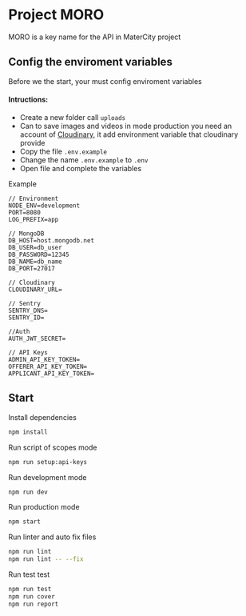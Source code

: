 # Project MORO

MORO is a key name for the API in MaterCity project

## Config the enviroment variables
Before we the start, your must config enviroment variables

#### Intructions:
- Create a new folder call `uploads`
- Can to save images and videos in mode production you need an account of [Cloudinary](https://cloudinary.com/), it add environment variable that cloudinary provide
- Copy the file `.env.example`
- Change the name `.env.example` to `.env`
- Open file and complete the variables

Example
```
// Environment
NODE_ENV=development
PORT=8080
LOG_PREFIX=app

// MongoDB
DB_HOST=host.mongodb.net
DB_USER=db_user
DB_PASSWORD=12345
DB_NAME=db_name
DB_PORT=27017

// Cloudinary
CLOUDINARY_URL=

// Sentry
SENTRY_DNS=
SENTRY_ID=

//Auth
AUTH_JWT_SECRET=

// API Keys
ADMIN_API_KEY_TOKEN=
OFFERER_API_KEY_TOKEN=
APPLICANT_API_KEY_TOKEN=
```

## Start
Install dependencies
```bash
npm install
```

Run script of scopes mode
```bash
npm run setup:api-keys
```

Run development mode
```bash
npm run dev
```

Run production mode
```bash
npm start
```

Run linter and auto fix files
```bash
npm run lint
npm run lint -- --fix
```

Run test test
```bash
npm run test
npm run cover
npm run report
```